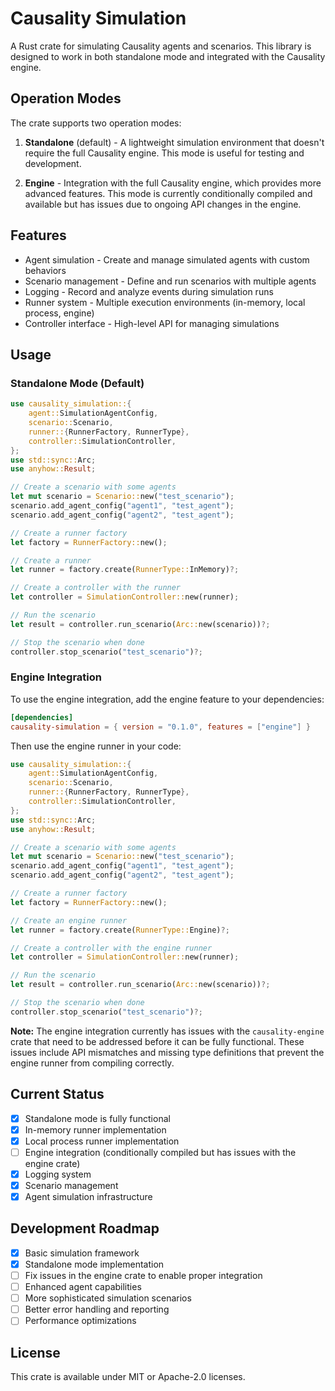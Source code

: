 # Causality Simulation

A Rust crate for simulating Causality agents and scenarios. This library is designed to work in both standalone mode and integrated with the Causality engine.

## Operation Modes

The crate supports two operation modes:

1. **Standalone** (default) - A lightweight simulation environment that doesn't require the full Causality engine. This mode is useful for testing and development.

2. **Engine** - Integration with the full Causality engine, which provides more advanced features. This mode is currently conditionally compiled and available but has issues due to ongoing API changes in the engine.

## Features

- Agent simulation - Create and manage simulated agents with custom behaviors
- Scenario management - Define and run scenarios with multiple agents
- Logging - Record and analyze events during simulation runs
- Runner system - Multiple execution environments (in-memory, local process, engine)
- Controller interface - High-level API for managing simulations

## Usage

### Standalone Mode (Default)

```rust
use causality_simulation::{
    agent::SimulationAgentConfig,
    scenario::Scenario,
    runner::{RunnerFactory, RunnerType},
    controller::SimulationController,
};
use std::sync::Arc;
use anyhow::Result;

// Create a scenario with some agents
let mut scenario = Scenario::new("test_scenario");
scenario.add_agent_config("agent1", "test_agent");
scenario.add_agent_config("agent2", "test_agent");

// Create a runner factory
let factory = RunnerFactory::new();

// Create a runner
let runner = factory.create(RunnerType::InMemory)?;

// Create a controller with the runner
let controller = SimulationController::new(runner);

// Run the scenario
let result = controller.run_scenario(Arc::new(scenario))?;

// Stop the scenario when done
controller.stop_scenario("test_scenario")?;
```

### Engine Integration

To use the engine integration, add the engine feature to your dependencies:

```toml
[dependencies]
causality-simulation = { version = "0.1.0", features = ["engine"] }
```

Then use the engine runner in your code:

```rust
use causality_simulation::{
    agent::SimulationAgentConfig,
    scenario::Scenario,
    runner::{RunnerFactory, RunnerType},
    controller::SimulationController,
};
use std::sync::Arc;
use anyhow::Result;

// Create a scenario with some agents
let mut scenario = Scenario::new("test_scenario");
scenario.add_agent_config("agent1", "test_agent");
scenario.add_agent_config("agent2", "test_agent");

// Create a runner factory
let factory = RunnerFactory::new();

// Create an engine runner
let runner = factory.create(RunnerType::Engine)?;

// Create a controller with the engine runner
let controller = SimulationController::new(runner);

// Run the scenario
let result = controller.run_scenario(Arc::new(scenario))?;

// Stop the scenario when done
controller.stop_scenario("test_scenario")?;
```

**Note:** The engine integration currently has issues with the `causality-engine` crate that need to be addressed before it can be fully functional. These issues include API mismatches and missing type definitions that prevent the engine runner from compiling correctly.

## Current Status

- [x] Standalone mode is fully functional
- [x] In-memory runner implementation
- [x] Local process runner implementation
- [ ] Engine integration (conditionally compiled but has issues with the engine crate)
- [x] Logging system
- [x] Scenario management
- [x] Agent simulation infrastructure

## Development Roadmap

- [x] Basic simulation framework
- [x] Standalone mode implementation
- [ ] Fix issues in the engine crate to enable proper integration
- [ ] Enhanced agent capabilities
- [ ] More sophisticated simulation scenarios
- [ ] Better error handling and reporting
- [ ] Performance optimizations

## License

This crate is available under MIT or Apache-2.0 licenses.
